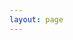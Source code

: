 ```yaml
---
layout: page
---
```


<script setup>
import {
  VPTeamPage,
  VPTeamPageTitle,
  VPTeamMembers,
  VPTeamPageSection
} from 'vitepress/theme'

const current_members = [
    {
        avatar: './image/gzj.png',
        name: '高正杰',
        title: '2017级',
        desc: '团队项目负责人，吉利学院外聘教师。研究兴趣：细粒度情感分析、垂直领域大语言模型构建、模型知识编辑',
        links: [
            {
                icon: {svg: '<svg t="1691853124984" class="icon" viewBox="0 0 1024 1024" version="1.1" xmlns="http://www.w3.org/2000/svg" p-id="4481" width="200" height="200"><path d="M762.77551 929.959184H261.22449c-40.75102 0-74.187755-33.436735-74.187755-74.710204v-288.914286c0-6.791837-5.22449-12.016327-11.493878-12.016327h-27.689796c-21.942857 0-40.75102-12.538776-49.110204-32.914285-8.359184-19.853061-3.657143-42.840816 11.493878-58.514286l341.159183-343.771429c15.673469-16.195918 37.616327-25.077551 60.604082-25.077551s44.930612 8.881633 61.126531 25.6L914.285714 463.412245c15.15102 15.673469 19.853061 38.661224 11.493878 58.514286-8.359184 20.37551-27.167347 32.914286-49.110204 32.914285h-27.689796c-6.269388 0-11.493878 5.22449-11.493878 12.016327v288.914286c-0.522449 40.75102-33.959184 74.187755-74.710204 74.187755zM512 135.836735c-12.016327 0-22.987755 4.702041-31.346939 13.061224L139.493878 492.669388c-5.22449 5.22449-3.657143 10.971429-2.612245 13.061224 1.044898 2.089796 3.657143 7.314286 10.971428 7.314286h27.689796c29.257143 0 53.289796 24.032653 53.289796 53.812245v288.914286c0 17.763265 14.628571 32.914286 32.391837 32.914285h501.55102c17.763265 0 32.391837-14.628571 32.391837-32.914285v-288.914286c0-29.779592 24.032653-53.812245 53.289796-53.812245h27.689796c6.791837 0 9.926531-5.22449 10.971428-7.314286 1.044898-2.089796 2.612245-7.836735-2.612245-13.061224L543.346939 148.897959c-8.359184-8.359184-19.330612-13.061224-31.346939-13.061224z" fill="#333333" p-id="4482"></path><path d="M663.510204 929.959184H360.489796v-219.428572c0-45.97551 37.616327-83.591837 83.591837-83.591836h135.836734c45.97551 0 83.591837 37.616327 83.591837 83.591836v219.428572z m-261.22449-41.795919h219.428572v-177.632653c0-22.987755-18.808163-41.795918-41.795919-41.795918H444.081633c-22.987755 0-41.795918 18.808163-41.795919 41.795918v177.632653z" fill="#333333" p-id="4483"></path></svg>'},
                link: 'https://gaozhengjie.github.io/',
                ariaLabel: 'Home'
            },
            {icon: 'github', link: 'https://github.com/gaozhengjie'},
            {
                icon: {svg: '<svg t="1691852849092" class="icon" viewBox="0 0 1024 1024" version="1.1" xmlns="http://www.w3.org/2000/svg" p-id="3471" width="200" height="200"><path d="M543.407111 460.444444q0-15.407111-3.555555-37.926222H325.333333v78.222222h128.592889q-1.777778 14.222222-9.777778 29.630223t-22.222222 31.407111-39.408 26.370666T325.333333 598.518222q-58.666667 0-100.148444-42.073778t-41.480889-101.333333 41.480889-101.333333T325.333333 311.704q54.518222 0 90.666667 34.962667l61.629333-59.851556Q413.629333 227.555556 325.333333 227.555556q-94.815111 0-161.184889 66.666666T97.777778 455.111111t66.370666 160.888889T325.333333 682.666667q97.777778 0 157.926223-62.222223t60.147555-160z m204.444445 27.259556H812.444444v-65.185778h-64.592888V357.333333H682.666667v65.184889h-65.184889v65.185778H682.666667V552.888889h65.184889v-65.184889zM910.222222 170.666667v568.888889q0 70.518222-50.073778 120.592888T739.555556 910.222222H170.666667q-70.518222 0-120.592889-50.073778T0 739.555556V170.666667Q0 100.148444 50.073778 50.073778T170.666667 0h568.888889q70.518222 0 120.592888 50.073778T910.222222 170.666667z" p-id="3472"></path></svg>'},
                link: 'https://scholar.google.com/citations?user=-vED2KkAAAAJ&hl=zh-CN',
                ariaLabel: 'google scholar' 
            },
            
        ]
    },
   {
        avatar: './image/sxy.jpg',
        name: '宋馨宇',
        title: '2018级',
        desc:'从事工业目标检测相关工作',
    },
    {
        avatar: './image/placehold.jpg',
        name: '张举',
        title: '2020级',
        links: [
            {icon: 'github', link: 'https://github.com/ZimoLoveShuang'},
        ]
    },
    {
        avatar: './image/cjz.jpg',
        name: '蔡佳志',
        title: '2020级',
        desc: 'His research interests include sentiment analysis, information extraction, and deep learning.',
        links: [
            {icon: 'github', link: 'https://github.com/jiazhicai'},
            {
                icon:{svg:'<?xml version="1.0" standalone="no"?><!DOCTYPE svg PUBLIC "-//W3C//DTD SVG 1.1//EN" "http://www.w3.org/Graphics/SVG/1.1/DTD/svg11.dtd"><svg t="1691996966254" class="icon" viewBox="0 0 1024 1024" version="1.1" xmlns="http://www.w3.org/2000/svg" p-id="12729" xmlns:xlink="http://www.w3.org/1999/xlink" width="240" height="240"><path d="M923.2 809.6c-12.8 3.2-44.8-28.8-67.2-83.2-16 60.8-48 112-86.4 153.6 51.2 12.8 83.2 38.4 83.2 67.2 0 41.6-73.6 76.8-160 76.8-67.2 0-124.8-19.2-147.2-48h-32c-12.8 0-22.4 0-35.2-3.2-25.6 28.8-83.2 48-150.4 48-89.6 0-160-35.2-160-76.8 0-32 35.2-57.6 89.6-70.4-41.6-41.6-70.4-92.8-86.4-153.6-22.4 57.6-54.4 86.4-67.2 86.4-19.2-3.2-38.4-60.8-25.6-147.2 6.4-57.6 38.4-128 70.4-150.4v-19.2c6.4-54.4 16-102.4 38.4-105.6-3.2-19.2-6.4-38.4-6.4-60.8C174.4 144 331.2 0 510.4 0s336 144 336 326.4c0 19.2-3.2 41.6-6.4 60.8 19.2 0 35.2 48 41.6 105.6v22.4c32 25.6 60.8 92.8 67.2 150.4 9.6 83.2-6.4 140.8-25.6 144z" fill="#515151" p-id="12730"></path></svg>'},      
                link: 'tencent://message/?uin=113687914',
                ariaLabel: 'QQ'
            },
        ]
    },
    {
        avatar: './image/lt.png',
        name: '刘涛',
        title: '2021级',
        desc:'His research interests include sentiment analysis, prompt learning and few-shot learning.',
        links: [
            {icon: 'github', link: 'https://github.com/YouAreAllINeed'},
            {
                icon:{svg:'<?xml version="1.0" standalone="no"?><!DOCTYPE svg PUBLIC "-//W3C//DTD SVG 1.1//EN" "http://www.w3.org/Graphics/SVG/1.1/DTD/svg11.dtd"><svg t="1691996966254" class="icon" viewBox="0 0 1024 1024" version="1.1" xmlns="http://www.w3.org/2000/svg" p-id="12729" xmlns:xlink="http://www.w3.org/1999/xlink" width="240" height="240"><path d="M923.2 809.6c-12.8 3.2-44.8-28.8-67.2-83.2-16 60.8-48 112-86.4 153.6 51.2 12.8 83.2 38.4 83.2 67.2 0 41.6-73.6 76.8-160 76.8-67.2 0-124.8-19.2-147.2-48h-32c-12.8 0-22.4 0-35.2-3.2-25.6 28.8-83.2 48-150.4 48-89.6 0-160-35.2-160-76.8 0-32 35.2-57.6 89.6-70.4-41.6-41.6-70.4-92.8-86.4-153.6-22.4 57.6-54.4 86.4-67.2 86.4-19.2-3.2-38.4-60.8-25.6-147.2 6.4-57.6 38.4-128 70.4-150.4v-19.2c6.4-54.4 16-102.4 38.4-105.6-3.2-19.2-6.4-38.4-6.4-60.8C174.4 144 331.2 0 510.4 0s336 144 336 326.4c0 19.2-3.2 41.6-6.4 60.8 19.2 0 35.2 48 41.6 105.6v22.4c32 25.6 60.8 92.8 67.2 150.4 9.6 83.2-6.4 140.8-25.6 144z" fill="#515151" p-id="12730"></path></svg>'},      
                link: 'tencent://message/?uin=1164148557',
                ariaLabel: 'QQ'
            },
            {
                icon:{svg:'<?xml version="1.0" standalone="no"?><!DOCTYPE svg PUBLIC "-//W3C//DTD SVG 1.1//EN" "http://www.w3.org/Graphics/SVG/1.1/DTD/svg11.dtd"><svg t="1692606959218" class="icon" viewBox="0 0 1024 1024" version="1.1" xmlns="http://www.w3.org/2000/svg" p-id="1470" xmlns:xlink="http://www.w3.org/1999/xlink" width="200" height="200"><path d="M810.666667 170.666667H213.333333a128 128 0 0 0-128 128v426.666666a128 128 0 0 0 128 128h597.333334a128 128 0 0 0 128-128V298.666667a128 128 0 0 0-128-128z m0 85.333333l-277.333334 190.72a42.666667 42.666667 0 0 1-42.666666 0L213.333333 256z" p-id="1471" fill="#515151"></path></svg>'},      
                link: 'mailto:sirius1573@126.com',
                ariaLabel: 'email'
            },
        
        ]
    },
    {
        avatar: './image/lrc.jpg',
        name: '栗荣成',
        title:'2021级',
        desc:'',
        links: [
            {
                icon:{svg:'<?xml version="1.0" standalone="no"?><!DOCTYPE svg PUBLIC "-//W3C//DTD SVG 1.1//EN" "http://www.w3.org/Graphics/SVG/1.1/DTD/svg11.dtd"><svg t="1691996966254" class="icon" viewBox="0 0 1024 1024" version="1.1" xmlns="http://www.w3.org/2000/svg" p-id="12729" xmlns:xlink="http://www.w3.org/1999/xlink" width="240" height="240"><path d="M923.2 809.6c-12.8 3.2-44.8-28.8-67.2-83.2-16 60.8-48 112-86.4 153.6 51.2 12.8 83.2 38.4 83.2 67.2 0 41.6-73.6 76.8-160 76.8-67.2 0-124.8-19.2-147.2-48h-32c-12.8 0-22.4 0-35.2-3.2-25.6 28.8-83.2 48-150.4 48-89.6 0-160-35.2-160-76.8 0-32 35.2-57.6 89.6-70.4-41.6-41.6-70.4-92.8-86.4-153.6-22.4 57.6-54.4 86.4-67.2 86.4-19.2-3.2-38.4-60.8-25.6-147.2 6.4-57.6 38.4-128 70.4-150.4v-19.2c6.4-54.4 16-102.4 38.4-105.6-3.2-19.2-6.4-38.4-6.4-60.8C174.4 144 331.2 0 510.4 0s336 144 336 326.4c0 19.2-3.2 41.6-6.4 60.8 19.2 0 35.2 48 41.6 105.6v22.4c32 25.6 60.8 92.8 67.2 150.4 9.6 83.2-6.4 140.8-25.6 144z" fill="#515151" p-id="12730"></path></svg>'},      
                link: 'tencent://message/?uin=843484594',
                ariaLabel: 'QQ'
            },
        ]
        
    },
    {
        avatar: './image/hyw.jpg',
        name: '和雅雯',
        title:'2022级',
        links: [
            {
                icon:{svg:'<?xml version="1.0" standalone="no"?><!DOCTYPE svg PUBLIC "-//W3C//DTD SVG 1.1//EN" "http://www.w3.org/Graphics/SVG/1.1/DTD/svg11.dtd"><svg t="1691996966254" class="icon" viewBox="0 0 1024 1024" version="1.1" xmlns="http://www.w3.org/2000/svg" p-id="12729" xmlns:xlink="http://www.w3.org/1999/xlink" width="240" height="240"><path d="M923.2 809.6c-12.8 3.2-44.8-28.8-67.2-83.2-16 60.8-48 112-86.4 153.6 51.2 12.8 83.2 38.4 83.2 67.2 0 41.6-73.6 76.8-160 76.8-67.2 0-124.8-19.2-147.2-48h-32c-12.8 0-22.4 0-35.2-3.2-25.6 28.8-83.2 48-150.4 48-89.6 0-160-35.2-160-76.8 0-32 35.2-57.6 89.6-70.4-41.6-41.6-70.4-92.8-86.4-153.6-22.4 57.6-54.4 86.4-67.2 86.4-19.2-3.2-38.4-60.8-25.6-147.2 6.4-57.6 38.4-128 70.4-150.4v-19.2c6.4-54.4 16-102.4 38.4-105.6-3.2-19.2-6.4-38.4-6.4-60.8C174.4 144 331.2 0 510.4 0s336 144 336 326.4c0 19.2-3.2 41.6-6.4 60.8 19.2 0 35.2 48 41.6 105.6v22.4c32 25.6 60.8 92.8 67.2 150.4 9.6 83.2-6.4 140.8-25.6 144z" fill="#515151" p-id="12730"></path></svg>'},      
                link: 'tencent://message/?uin=1464929641',
                ariaLabel: 'QQ'
            },
        
        ]
    },
    {
        avatar: './image/lbj.jpg',
        name: '吕博杰',
        title:'2022级',
        links: [
            {
                icon:{svg:'<?xml version="1.0" standalone="no"?><!DOCTYPE svg PUBLIC "-//W3C//DTD SVG 1.1//EN" "http://www.w3.org/Graphics/SVG/1.1/DTD/svg11.dtd"><svg t="1691996966254" class="icon" viewBox="0 0 1024 1024" version="1.1" xmlns="http://www.w3.org/2000/svg" p-id="12729" xmlns:xlink="http://www.w3.org/1999/xlink" width="240" height="240"><path d="M923.2 809.6c-12.8 3.2-44.8-28.8-67.2-83.2-16 60.8-48 112-86.4 153.6 51.2 12.8 83.2 38.4 83.2 67.2 0 41.6-73.6 76.8-160 76.8-67.2 0-124.8-19.2-147.2-48h-32c-12.8 0-22.4 0-35.2-3.2-25.6 28.8-83.2 48-150.4 48-89.6 0-160-35.2-160-76.8 0-32 35.2-57.6 89.6-70.4-41.6-41.6-70.4-92.8-86.4-153.6-22.4 57.6-54.4 86.4-67.2 86.4-19.2-3.2-38.4-60.8-25.6-147.2 6.4-57.6 38.4-128 70.4-150.4v-19.2c6.4-54.4 16-102.4 38.4-105.6-3.2-19.2-6.4-38.4-6.4-60.8C174.4 144 331.2 0 510.4 0s336 144 336 326.4c0 19.2-3.2 41.6-6.4 60.8 19.2 0 35.2 48 41.6 105.6v22.4c32 25.6 60.8 92.8 67.2 150.4 9.6 83.2-6.4 140.8-25.6 144z" fill="#515151" p-id="12730"></path></svg>'},      
                link: 'tencent://message/?uin=3096131463',
                ariaLabel: 'QQ'
            },
        
        ]
        
    },
    {
        avatar: './image/xcl.jpg',
        name: '谢晨龙',
        title: '2023级',
        links: [
            {
                icon: {svg: '<svg t="1691853124984" class="icon" viewBox="0 0 1024 1024" version="1.1" xmlns="http://www.w3.org/2000/svg" p-id="4481" width="200" height="200"><path d="M762.77551 929.959184H261.22449c-40.75102 0-74.187755-33.436735-74.187755-74.710204v-288.914286c0-6.791837-5.22449-12.016327-11.493878-12.016327h-27.689796c-21.942857 0-40.75102-12.538776-49.110204-32.914285-8.359184-19.853061-3.657143-42.840816 11.493878-58.514286l341.159183-343.771429c15.673469-16.195918 37.616327-25.077551 60.604082-25.077551s44.930612 8.881633 61.126531 25.6L914.285714 463.412245c15.15102 15.673469 19.853061 38.661224 11.493878 58.514286-8.359184 20.37551-27.167347 32.914286-49.110204 32.914285h-27.689796c-6.269388 0-11.493878 5.22449-11.493878 12.016327v288.914286c-0.522449 40.75102-33.959184 74.187755-74.710204 74.187755zM512 135.836735c-12.016327 0-22.987755 4.702041-31.346939 13.061224L139.493878 492.669388c-5.22449 5.22449-3.657143 10.971429-2.612245 13.061224 1.044898 2.089796 3.657143 7.314286 10.971428 7.314286h27.689796c29.257143 0 53.289796 24.032653 53.289796 53.812245v288.914286c0 17.763265 14.628571 32.914286 32.391837 32.914285h501.55102c17.763265 0 32.391837-14.628571 32.391837-32.914285v-288.914286c0-29.779592 24.032653-53.812245 53.289796-53.812245h27.689796c6.791837 0 9.926531-5.22449 10.971428-7.314286 1.044898-2.089796 2.612245-7.836735-2.612245-13.061224L543.346939 148.897959c-8.359184-8.359184-19.330612-13.061224-31.346939-13.061224z" fill="#333333" p-id="4482"></path><path d="M663.510204 929.959184H360.489796v-219.428572c0-45.97551 37.616327-83.591837 83.591837-83.591836h135.836734c45.97551 0 83.591837 37.616327 83.591837 83.591836v219.428572z m-261.22449-41.795919h219.428572v-177.632653c0-22.987755-18.808163-41.795918-41.795919-41.795918H444.081633c-22.987755 0-41.795918 18.808163-41.795919 41.795918v177.632653z" fill="#333333" p-id="4483"></path></svg>'},
                link: 'xcl-resume.pdf',
                ariaLabel: 'Home'  
            },
            {
                icon: {svg:'<?xml version="1.0" standalone="no"?><!DOCTYPE svg PUBLIC "-//W3C//DTD SVG 1.1//EN" "http://www.w3.org/Graphics/SVG/1.1/DTD/svg11.dtd"><svg t="1691995164866" class="icon" viewBox="0 0 1024 1024" version="1.1" xmlns="http://www.w3.org/2000/svg" p-id="1443" xmlns:xlink="http://www.w3.org/1999/xlink" width="200" height="200"><path d="M512 992C246.90666687 992 32 777.09333313 32 512S246.90666687 32 512 32s480 214.90666688 480 480-214.90666688 480-480 480z m242.95999969-533.33333344l-272.58666656 0.01333313c-13.09333313 0-23.70666656 10.61333344-23.70666657 23.69333344l-0.02666625 59.26666687c0 13.09333313 10.60000031 23.70666656 23.69333344 23.70666656h165.96c13.09333313 0 23.70666656 10.60000031 23.70666656 23.69333344v11.85333375A71.10666656 71.10666656 0 0 1 600.89333375 672.00000031h-225.20000062a23.70666656 23.70666656 0 0 1-23.70666657-23.69333343V423.12000031a71.10666656 71.10666656 0 0 1 71.10666657-71.10666656L754.89333313 351.99999969c13.09333313 0 23.69333344-10.60000031 23.70666656-23.69333344L778.66666625 269.06666656c0-13.09333313-10.60000031-23.70666656-23.6933325-23.71999968l-331.8666675 0.01333312C324.93333312 245.34666687 245.33333375 324.94666625 245.33333375 423.12000031v331.83999938c0 13.09333313 10.61333344 23.70666656 23.70666656 23.70666656H618.66666688c88.37333344 0 160.00000031-71.62666687 159.99999937-159.99999937V482.37333313c0-13.08-10.61333344-23.69333344-23.70666656-23.69333344z" fill="#515151" p-id="1444"></path></svg>'}, 
                link: 'https://gitee.com/xie_chenlong',
                ariaLabel: 'Gitee'
            },
            {
                icon:{svg:'<?xml version="1.0" standalone="no"?><!DOCTYPE svg PUBLIC "-//W3C//DTD SVG 1.1//EN" "http://www.w3.org/Graphics/SVG/1.1/DTD/svg11.dtd"><svg t="1691996966254" class="icon" viewBox="0 0 1024 1024" version="1.1" xmlns="http://www.w3.org/2000/svg" p-id="12729" xmlns:xlink="http://www.w3.org/1999/xlink" width="240" height="240"><path d="M923.2 809.6c-12.8 3.2-44.8-28.8-67.2-83.2-16 60.8-48 112-86.4 153.6 51.2 12.8 83.2 38.4 83.2 67.2 0 41.6-73.6 76.8-160 76.8-67.2 0-124.8-19.2-147.2-48h-32c-12.8 0-22.4 0-35.2-3.2-25.6 28.8-83.2 48-150.4 48-89.6 0-160-35.2-160-76.8 0-32 35.2-57.6 89.6-70.4-41.6-41.6-70.4-92.8-86.4-153.6-22.4 57.6-54.4 86.4-67.2 86.4-19.2-3.2-38.4-60.8-25.6-147.2 6.4-57.6 38.4-128 70.4-150.4v-19.2c6.4-54.4 16-102.4 38.4-105.6-3.2-19.2-6.4-38.4-6.4-60.8C174.4 144 331.2 0 510.4 0s336 144 336 326.4c0 19.2-3.2 41.6-6.4 60.8 19.2 0 35.2 48 41.6 105.6v22.4c32 25.6 60.8 92.8 67.2 150.4 9.6 83.2-6.4 140.8-25.6 144z" fill="#515151" p-id="12730"></path></svg>'},      
                link: 'tencent://message/?uin=2962402977',
                ariaLabel: 'QQ'
            },
        ]
    },
    {
        avatar: './image/wxy.jpg',
        name: '王馨怡', 
        title: '2023级',
        desc:'188体育生，黑皮',
    }
    
];

const graduate_members = [
    {
        avatar: './image/czh.png',
        name: '刘珂池',
        title: '2023级'
    },
    {
        avatar: './image/placehold.jpg',
        name: '徐天豪',
        title: '2017级'
    },
    {
        avatar: './image/sxy.jpg',
        name: '宋馨宇',
        title: '2018级',
        desc:'从事工业目标检测相关工作',
    },
    {
        avatar: './image/placehold.jpg',
        name: '王维宽',
        title: '2017级'
    },
    {
        avatar: './image/zxl.jpg',
        name: '张学磊',
        title: '2019级',
        desc:'现就职于电信科学技术第五研究所',
    },
];

const project_members = [
    {
        avatar: './image/robot.png', 
        name: '灵犀心语',
        desc:'心理咨询机器人项目的在线Demo(点击下面的小图标可以跳转)',
        links: [
            {
                icon: {svg:'<svg t="1703134241081" class="icon" viewBox="0 0 1024 1024" version="1.1" xmlns="http://www.w3.org/2000/svg" p-id="1550" width="200" height="200"><path d="M717.12 274H762c82.842 0 150 67.158 150 150v200c0 82.842-67.158 150-150 150H262c-82.842 0-150-67.158-150-150V424c0-82.842 67.158-150 150-150h44.88l-18.268-109.602c-4.086-24.514 12.476-47.7 36.99-51.786 24.514-4.086 47.7 12.476 51.786 36.99l20 120c0.246 1.472 0.416 2.94 0.516 4.398h228.192c0.1-1.46 0.27-2.926 0.516-4.398l20-120c4.086-24.514 27.272-41.076 51.786-36.99 24.514 4.086 41.076 27.272 36.99 51.786L717.12 274zM262 364c-33.138 0-60 26.862-60 60v200c0 33.138 26.862 60 60 60h500c33.138 0 60-26.862 60-60V424c0-33.138-26.862-60-60-60H262z m50 548c-24.852 0-45-20.148-45-45S287.148 822 312 822h400c24.852 0 45 20.148 45 45S736.852 912 712 912H312z m-4-428c0-24.852 20.148-45 45-45S398 459.148 398 484v40c0 24.852-20.148 45-45 45S308 548.852 308 524v-40z m318 0c0-24.852 20.148-45 45-45S716 459.148 716 484v40c0 24.852-20.148 45-45 45S626 548.852 626 524v-40z" fill="#444444" p-id="1551"></path></svg>'},
                link: 'http://118.117.161.28:13593/',
                ariaLabel: 'Robot' 
            },
        ],
    },

];
</script>

<VPTeamPage>
  <VPTeamPageTitle>
    <template #title>团队成员</template>
  </VPTeamPageTitle>
  <VPTeamMembers :members="current_members"/>

  <VPTeamPageSection>
    <template #title>已毕业学生</template>
    <template #members>
      <VPTeamMembers :members="graduate_members"/>
    </template> 
  </VPTeamPageSection>
  
  <VPTeamPageSection>
    <template #title>项目Demo</template>
    <template #members>
      <VPTeamMembers :members="project_members"/>
    </template> 
  </VPTeamPageSection>

</VPTeamPage>
